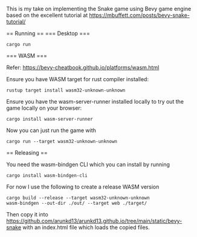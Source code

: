 This is my take on implementing the Snake game using Bevy game engine based on the excellent tutorial at https://mbuffett.com/posts/bevy-snake-tutorial/

== Running ==
=== Desktop ===
```
cargo run
```

=== WASM ===

Refer: https://bevy-cheatbook.github.io/platforms/wasm.html

Ensure you have WASM  target for rust compiler installed:

```
rustup target install wasm32-unknown-unknown
```

Ensure you have the wasm-server-runner installed locally to try out the game locally on your browser:

```
cargo install wasm-server-runner
```

Now you can just run the game with

```
cargo run --target wasm32-unknown-unknown
```

== Releasing ==

You need the wasm-bindgen CLI which you can install by running

```
cargo install wasm-bindgen-cli
```

For now I use the following to create a release WASM version

```
cargo build --release --target wasm32-unknown-unknown
wasm-bindgen --out-dir ./out/ --target web ./target/
```

Then copy it into https://github.com/arunkd13/arunkd13.github.io/tree/main/static/bevy-snake with an index.html file which loads the copied files.